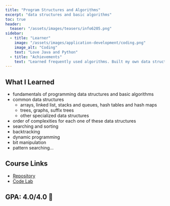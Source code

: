 ```yaml
---
title: "Program Structures and Algorithms"
excerpt: "data structures and basic algorithms"
toc: true
header:
  teaser: "/assets/images/teasers/info6205.png"
sidebar:
  - title: "Learner"
    image: "/assets/images/application-development/coding.png"
    image_alt: "Coding"
    text: "Love Java and Python"
  - title: "Achievements"
    text: "Learned frequently used algorithms. Built my own data structure library. Solve 300+ LeetCode problems"
---
```


## What I Learned

- fundamentals of programming data structures and basic algorithms
- common data structures
  - arrays, linked list, stacks and queues, hash tables and hash maps
  - trees, graphs, suffix trees
  - other specialized data structures
- order of complexities for each one of these data structures
- searching and sorting
- backtracking
- dynamic programming
- bit manipulation
- pattern searching...

## Course Links
- [Repository](https://github.com/iShiBin/info6205)
- [Code Lab ](https://github.com/iShiBin/lab/tree/master/algorithm)

## GPA: 4.0/4.0 💯
